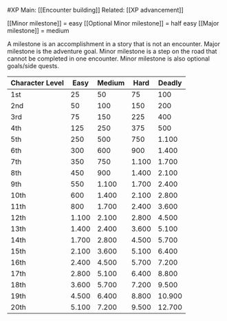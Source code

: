 #XP 
Main: [[Encounter building]]
Related: [[XP advancement]]

[[Minor milestone]] = easy 
[[Optional Minor milestone]] = half easy
[[Major milestone]] = medium

A milestone is an accomplishment in a story that is not an encounter. 
Major milestone is the adventure goal. 
Minor milestone is a step on the road that cannot be completed in one encounter.
Minor milestone is also optional goals/side quests.

| Character Level | Easy  | Medium | Hard  | Deadly |
| --------------- | ----- | ------ | ----- | ------ |
| 1st             | 25    | 50     | 75    | 100    |
| 2nd             | 50    | 100    | 150   | 200    |
| 3rd             | 75    | 150    | 225   | 400    |
| 4th             | 125   | 250    | 375   | 500    |
| 5th             | 250   | 500    | 750   | 1.100  |
| 6th             | 300   | 600    | 900   | 1.400  |
| 7th             | 350   | 750    | 1.100 | 1.700  |
| 8th             | 450   | 900    | 1.400 | 2.100  |
| 9th             | 550   | 1.100  | 1.700 | 2.400  |
| 10th            | 600   | 1.400  | 2.100 | 2.800  |
| 11th            | 800   | 1.700  | 2.400 | 3.600  |
| 12th            | 1.100 | 2.100  | 2.800 | 4.500  |
| 13th            | 1.400 | 2.400  | 3.600 | 5.100  |
| 14th            | 1.700 | 2.800  | 4.500 | 5.700  |
| 15th            | 2.100 | 3.600  | 5.100 | 6.400  |
| 16th            | 2.400 | 4.500  | 5.700 | 7.200  |
| 17th            | 2.800 | 5.100  | 6.400 | 8.800  |
| 18th            | 3.600 | 5.700  | 7.200 | 9.500  |
| 19th            | 4.500 | 6.400  | 8.800 | 10.900 |
| 20th            | 5.100 | 7.200  | 9.500 | 12.700 |